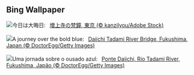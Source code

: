 ## Bing Wallpaper
![](https://www.bing.com/th?id=OHR.Omisoka2023_JA-JP4038808718_UHD.jpg&w=1000)今日は大晦日:&nbsp;&ensp;[増上寺の梵鐘, 東京 (© kanzilyou/Adobe Stock)](https://www.bing.com/th?id=OHR.Omisoka2023_JA-JP4038808718_UHD.jpg)
<br><br/>
![](https://www.bing.com/th?id=OHR.TadamiWinter_EN-GB2259719616_UHD.jpg&w=1000)A journey over the bold blue:&nbsp;&ensp;[Daiichi Tadami River Bridge, Fukushima, Japan (© DoctorEgg/Getty Images)](https://www.bing.com/th?id=OHR.TadamiWinter_EN-GB2259719616_UHD.jpg)
<br><br/>
![](https://www.bing.com/th?id=OHR.TadamiWinter_PT-BR9134257179_UHD.jpg&w=1000)Uma jornada sobre o ousado azul:&nbsp;&ensp;[Ponte Daiichi, Rio Tadami River, Fukushima, Japão (© DoctorEgg/Getty Images)](https://www.bing.com/th?id=OHR.TadamiWinter_PT-BR9134257179_UHD.jpg)
<br><br/>
